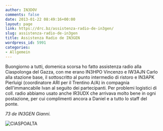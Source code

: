 ```yaml
---
author: IN3DOV
comments: false
date: 2013-01-22 08:49:16+00:00
layout: page
link: https://drc.bz/assistenza-radio-de-in3gen/
slug: assistenza-radio-de-in3gen
title: Assistenza Radio de IN3GEN
wordpress_id: 5991
categories:
- Allgemein
---
```


Buongiorno a tutti, domenica scorsa ho fatto assistenza radio alla Ciaspolonga del Gazza, con me erano IN3HPO Vincenzo e IW3AJN Carlo alla stazione base, il sottoscritto al punto intermedio di ristoro e IN3APK Pierluigi (coordinatore ARI per il Trentino A/A) in compagnia dell'immancabile Ivan al seguito dei partecipanti. Per problemi logistici di coll. radio abbiamo usato anche IR3UDX che arrivava molto bene in ogni postazione, per cui complimenti ancora a Daniel e a tutto lo staff del ponte.        

_73 de IN3GEN Gianni._

![CIASPOALTA](https://drc.bz/wp-content/uploads/2013/01/CIASPOALTA.jpg)
